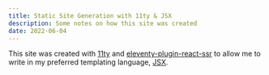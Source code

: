 ```yaml
---
title: Static Site Generation with 11ty & JSX
description: Some notes on how this site was created
date: 2022-06-04
---
```


This site was created with [11ty](https://www.11ty.dev/) and [eleventy-plugin-react-ssr](https://www.npmjs.com/package/eleventy-plugin-react-ssr) to allow me to write in my preferred templating language, [JSX](https://reactjs.org/docs/introducing-jsx.html).
